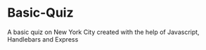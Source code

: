# Basic-Quiz
A basic quiz on New York City created with the help of Javascript, Handlebars and Express
